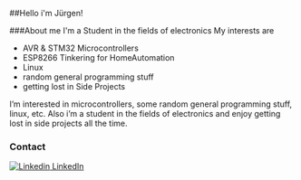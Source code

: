 ##Hello i'm Jürgen!

###About me
I'm a Student in the fields of electronics 
My interests are 
* AVR & STM32 Microcontrollers
* ESP8266 Tinkering for HomeAutomation
* Linux
* random general programming stuff
* getting lost in Side Projects


I’m interested in microcontrollers, some random general programming stuff, linux, etc. Also i’m a student in the fields of electronics and enjoy getting lost in side projects all the time. 



### Contact
[![Linkedin](https://i.stack.imgur.com/gVE0j.png) LinkedIn](linkedin.com/in/jürgen-markl-089730209)
&nbsp;




[Linkedin]: linkedin.com/in/jürgen-markl-089730209  "LinkedIn Profil"
